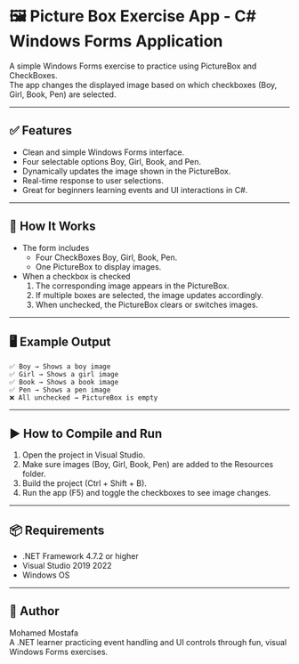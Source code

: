 # 🖼 Picture Box Exercise App - C# Windows Forms Application

A simple Windows Forms exercise to practice using PictureBox and CheckBoxes.  
The app changes the displayed image based on which checkboxes (Boy, Girl, Book, Pen) are selected.

---

## ✅ Features
- Clean and simple Windows Forms interface.  
- Four selectable options Boy, Girl, Book, and Pen.  
- Dynamically updates the image shown in the PictureBox.  
- Real-time response to user selections.  
- Great for beginners learning events and UI interactions in C#.

---

## 🧠 How It Works
- The form includes
  - Four CheckBoxes Boy, Girl, Book, Pen.  
  - One PictureBox to display images.  
- When a checkbox is checked
  1. The corresponding image appears in the PictureBox.  
  2. If multiple boxes are selected, the image updates accordingly.  
  3. When unchecked, the PictureBox clears or switches images.

---

## 🖥 Example Output
```
✅ Boy → Shows a boy image  
✅ Girl → Shows a girl image  
✅ Book → Shows a book image  
✅ Pen → Shows a pen image  
❌ All unchecked → PictureBox is empty
```

---

## ▶️ How to Compile and Run
1. Open the project in Visual Studio.  
2. Make sure images (Boy, Girl, Book, Pen) are added to the Resources folder.  
3. Build the project (Ctrl + Shift + B).  
4. Run the app (F5) and toggle the checkboxes to see image changes.

---

## 📦 Requirements
- .NET Framework 4.7.2 or higher  
- Visual Studio 2019  2022  
- Windows OS

---

## 👤 Author
Mohamed Mostafa  
A .NET learner practicing event handling and UI controls through fun, visual Windows Forms exercises.

